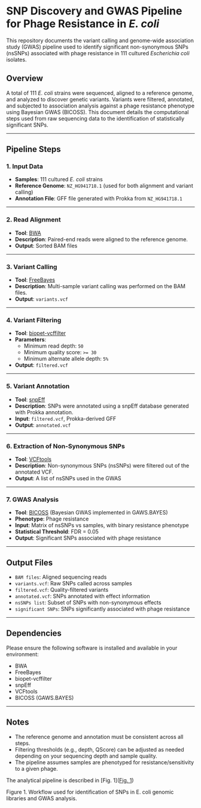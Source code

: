 # SNP Discovery and GWAS Pipeline for Phage Resistance in *E. coli*

This repository documents the variant calling and genome-wide association study (GWAS) pipeline used to identify significant non-synonymous SNPs (nsSNPs) associated with phage resistance in 111 cultured *Escherichia coli* isolates.

## Overview

A total of 111 *E. coli* strains were sequenced, aligned to a reference genome, and analyzed to discover genetic variants. Variants were filtered, annotated, and subjected to association analysis against a phage resistance phenotype using Bayesian GWAS (BICOSS). This document details the computational steps used from raw sequencing data to the identification of statistically significant SNPs.

---

## Pipeline Steps

### 1. Input Data

- **Samples**: 111 cultured *E. coli* strains  
- **Reference Genome**: `NZ_HG941718.1` (used for both alignment and variant calling)  
- **Annotation File**: GFF file generated with Prokka from `NZ_HG941718.1`  

---

### 2. Read Alignment

- **Tool**: [BWA](http://bio-bwa.sourceforge.net/)  
- **Description**: Paired-end reads were aligned to the reference genome.  
- **Output**: Sorted BAM files  

---

### 3. Variant Calling

- **Tool**: [FreeBayes](https://github.com/freebayes/freebayes)  
- **Description**: Multi-sample variant calling was performed on the BAM files.  
- **Output**: `variants.vcf`  

---

### 4. Variant Filtering

- **Tool**: [biopet-vcffilter](https://github.com/biopet/biopet)  
- **Parameters**:
  - Minimum read depth: `50`
  - Minimum quality score: `>= 30`
  - Minimum alternate allele depth: `5%`  
- **Output**: `filtered.vcf`  

---

### 5. Variant Annotation

- **Tool**: [snpEff](https://pcingola.github.io/SnpEff/)  
- **Description**: SNPs were annotated using a snpEff database generated with Prokka annotation.  
- **Input**: `filtered.vcf`, Prokka-derived GFF  
- **Output**: `annotated.vcf`  

---

### 6. Extraction of Non-Synonymous SNPs

- **Tool**: [VCFtools](https://vcftools.github.io/)  
- **Description**: Non-synonymous SNPs (nsSNPs) were filtered out of the annotated VCF.  
- **Output**: A list of nsSNPs used in the GWAS  

---

### 7. GWAS Analysis

- **Tool**: [BICOSS](https://github.com/maljovec/bicoss) (Bayesian GWAS implemented in GAWS.BAYES)  
- **Phenotype**: Phage resistance  
- **Input**: Matrix of nsSNPs vs samples, with binary resistance phenotype  
- **Statistical Threshold**: FDR = 0.05  
- **Output**: Significant SNPs associated with phage resistance  

---

## Output Files

- `BAM files`: Aligned sequencing reads  
- `variants.vcf`: Raw SNPs called across samples  
- `filtered.vcf`: Quality-filtered variants  
- `annotated.vcf`: SNPs annotated with effect information  
- `nsSNPs list`: Subset of SNPs with non-synonymous effects  
- `significant SNPs`: SNPs significantly associated with phage resistance  

---

## Dependencies

Please ensure the following software is installed and available in your environment:

- BWA  
- FreeBayes  
- biopet-vcffilter  
- snpEff  
- VCFtools  
- BICOSS (GAWS.BAYES)  

---

## Notes

- The reference genome and annotation must be consistent across all steps.  
- Filtering thresholds (e.g., depth, QScore) can be adjusted as needed depending on your sequencing depth and sample quality.  
- The pipeline assumes samples are phenotyped for resistance/sensitivity to a given phage.  


The analytical pipeline is described in [Fig. 1]([Fig. 1](data/Fig.1_workflow.png))

Figure 1. Workflow used for identification of SNPs in E. coli genomic libraries and GWAS analysis.

